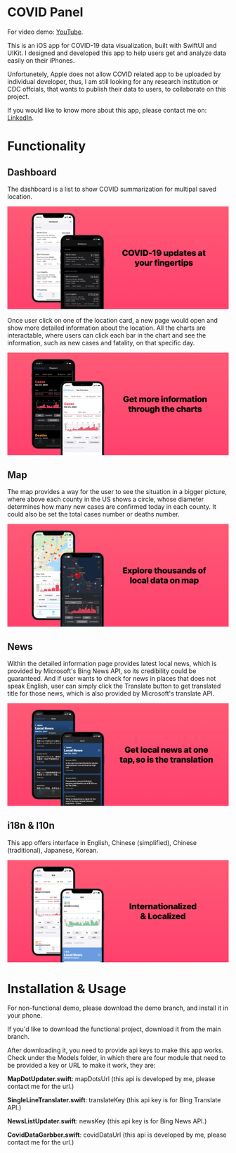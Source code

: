 # COVID Panel

For video demo: [YouTube](https://youtu.be/o77KbcBb_ow).

This is an iOS app for COVID-19 data visualization, built with SwiftUI and UIKit. I designed and developed this app to help users get and analyze data easily on their iPhones.

Unfortunetely, Apple does not allow COVID related app to be uploaded by individual developer, thus, I am still looking for any research institution or CDC offcials, that wants to publish their data to users, to collaborate on this project.

If you would like to know more about this app, please contact me on: [LinkedIn](https://www.linkedin.com/in/fan-zhang-sv/).

# Functionality

## Dashboard

The dashboard is a list to show COVID summarization for multipal saved location.

<img src="https://github.com/fan-zhang-sv/COVID-Panel-SwiftUI/blob/main/Images/Posters/1.png?raw=true">

Once user click on one of the location card, a new page would open and show more detailed information about the location. All the charts are interactable, where users can click each bar in the chart and see the information, such as new cases and fatality, on that specific day.

<img src="https://github.com/fan-zhang-sv/COVID-Panel-SwiftUI/blob/main/Images/Posters/2.png?raw=true">

## Map

The map provides a way for the user to see the situation in a bigger picture, where above each county in the US shows a circle, whose diameter determines how many new cases are confirmed today in each county. It could also be set the total cases number or deaths number.

<img src="https://github.com/fan-zhang-sv/COVID-Panel-SwiftUI/blob/main/Images/Posters/3.png?raw=true">

## News

Within the detailed information page provides latest local news, which is provided by Microsoft's Bing News API, so its credibility could be guaranteed. And if user wants to check for news in places that does not speak English, user can simply click the Translate button to get translated title for those news, which is also provided by Microsoft's translate API.

<img src="https://github.com/fan-zhang-sv/COVID-Panel-SwiftUI/blob/main/Images/Posters/4.png?raw=true">

## i18n & l10n

This app offers interface in English, Chinese (simplified), Chinese (traditional), Japanese, Korean.

<img src="https://github.com/fan-zhang-sv/COVID-Panel-SwiftUI/blob/main/Images/Posters/5.png?raw=true">

# Installation & Usage

For non-functional demo, please download the demo branch, and install it in your phone.

If you'd like to download the functional project, download it from the main branch.

After downloading it, you need to provide api keys to make this app works. Check under the Models folder, in which there are four module that need to be provided a key or URL to make it work, they are:

**MapDotUpdater.swift**: mapDotsUrl (this api is developed by me, please contact me for the url.)

**SingleLineTranslater.swift**: translateKey (this api key is for Bing Translate API.)

**NewsListUpdater.swift**: newsKey (this api key is for Bing News API.)

**CovidDataGarbber.swift**: covidDataUrl (this api is developed by me, please contact me for the url.)
